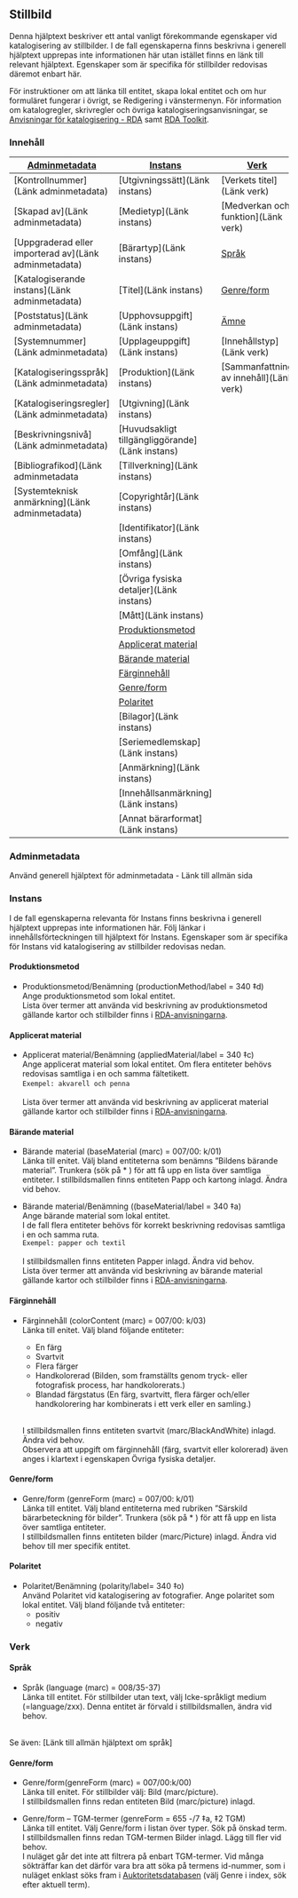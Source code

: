 

## Stillbild

Denna hjälptext beskriver ett antal vanligt förekommande egenskaper vid katalogisering av stillbilder. I de fall egenskaperna finns beskrivna i generell hjälptext upprepas inte informationen här utan istället finns en länk till relevant hjälptext. Egenskaper som är specifika för stillbilder redovisas däremot enbart här. 

För instruktioner om att länka till entitet, skapa lokal entitet och om hur formuläret fungerar i övrigt, se Redigering i vänstermenyn. För information om katalogregler, skrivregler och övriga katalogiseringsanvisningar, se [Anvisningar för katalogisering - RDA](http://www.kb.se/rdakatalogisering/Anvisningar/Arbetsfloden/Bilder/) samt [RDA Toolkit](https://access.rdatoolkit.org/).

### Innehåll
| [Adminmetadata](#adminmetadata) | [Instans](#instans) | [Verk](#verk) | 
| ------ | ----------- |  ----------- |
| [Kontrollnummer](Länk adminmetadata) | [Utgivningssätt](Länk instans) | [Verkets titel](Länk verk) |
| [Skapad av](Länk adminmetadata) | [Medietyp](Länk instans) | [Medverkan och funktion](Länk verk) |
| [Uppgraderad eller importerad av](Länk adminmetadata) | [Bärartyp](Länk instans) | [Språk](#verk) |
| [Katalogiserande instans](Länk adminmetadata) | [Titel](Länk instans) | [Genre/form](#verk) |
| [Poststatus](Länk adminmetadata) | [Upphovsuppgift](Länk instans) | [Ämne](https://libris.kb.se/katalogisering/help/workflow-general-sh) |
| [Systemnummer](Länk adminmetadata) | [Upplageuppgift](Länk instans) | [Innehållstyp](Länk verk) |
| [Katalogiseringsspråk](Länk adminmetadata) | [Produktion](Länk instans) | [Sammanfattning av innehåll](Länk verk) |
| [Katalogiseringsregler](Länk adminmetadata) | [Utgivning](Länk instans)  |
| [Beskrivningsnivå](Länk adminmetadata) | [Huvudsakligt tillgängliggörande](Länk instans) | |
| [Bibliografikod](Länk adminmetadata  | [Tillverkning](Länk instans) | |
| [Systemteknisk anmärkning](Länk adminmetadata) | [Copyrightår](Länk instans) | |
| | [Identifikator](Länk instans) | |
| | [Omfång](Länk instans) | |
| | [Övriga fysiska detaljer](Länk instans) | | 
| | [Mått](Länk instans) | |                                                                  
| | [Produktionsmetod](#produktionsmetod) | |  
| | [Applicerat material](#applicerat-material) | |
| | [Bärande material](#bärande-material) | |
| | [Färginnehåll](#färginnehåll) | |
| | [Genre/form](#polaritet) | |
| | [Polaritet](#polaritet) | |
| | [Bilagor](Länk instans) | | 
| | [Seriemedlemskap](Länk instans) | | 
| | [Anmärkning](Länk instans) | | 
| | [Innehållsanmärkning](Länk instans) | | 
| | [Annat bärarformat](Länk instans) | | 


### Adminmetadata

Använd generell hjälptext för adminmetadata - Länk till allmän sida


### Instans

I de fall egenskaperna relevanta för Instans finns beskrivna i generell hjälptext upprepas inte informationen här. Följ länkar i innehållsförteckningen till hjälptext för Instans. Egenskaper som är specifika för Instans vid katalogisering av stillbilder redovisas nedan. 

#### Produktionsmetod
*	Produktionsmetod/Benämning (productionMethod/label = 340 ‡d)
  </br>Ange produktionsmetod som lokal entitet. 
  </br>Lista över termer att använda vid beskrivning av produktionsmetod gällande kartor och stillbilder finns i [RDA-anvisningarna](http://www.kb.se/rdakatalogisering/Anvisningar/Arbetsfloden/Bilder/#Produktionsmetod).

#### Applicerat material
*	Applicerat material/Benämning (appliedMaterial/label = 340 ‡c)
  </br>Ange applicerat material som lokal entitet. Om flera entiteter behövs redovisas samtliga i en och samma fältetikett.
  </br>```Exempel: akvarell och penna```  
  </br>Lista över termer att använda vid beskrivning av applicerat material gällande kartor och stillbilder finns i [RDA-anvisningarna](http://www.kb.se/rdakatalogisering/Anvisningar/Arbetsfloden/Bilder/#Applicerat%20material).

#### Bärande material 
*	Bärande material (baseMaterial (marc) = 007/00: k/01)
  </br>Länka till enitet. Välj bland entiteterna som benämns ”Bildens bärande material”. Trunkera (sök på * ) för att få upp en lista över samtliga entiteter. I stillbildsmallen finns entiteten Papp och kartong inlagd. Ändra vid behov.

*	Bärande material/Benämning ((baseMaterial/label = 340 ‡a)
  </br>Ange bärande material som lokal entitet.
  </br>I de fall flera entiteter behövs för korrekt beskrivning redovisas samtliga i en och samma ruta.
  </br>```Exempel: papper och textil ```  
  </br>I stillbildsmallen finns entiteten Papper inlagd. Ändra vid behov. 
  </br>Lista över termer att använda vid beskrivning av bärande material gällande kartor och stillbilder finns i [RDA-anvisningarna](http://www.kb.se/rdakatalogisering/Anvisningar/Arbetsfloden/Bilder/#B%C3%A4rande%20material).

#### Färginnehåll
* Färginnehåll (colorContent (marc) = 007/00: k/03)
  </br>Länka till enitet. Välj bland följande entiteter: 
    * En färg
    * Svartvit
    * Flera färger
    * Handkolorerad (Bilden, som framställts genom tryck- eller fotografisk process, har handkolorerats.)
    * Blandad färgstatus (En färg, svartvitt, flera färger och/eller handkolorering har kombinerats i ett verk eller en samling.)

  </br>I stillbildsmallen finns entiteten svartvit (marc/BlackAndWhite)  inlagd. Ändra vid behov. 
  </br>Observera att uppgift om färginnehåll (färg, svartvit eller kolorerad) även anges i klartext i egenskapen Övriga fysiska detaljer.

#### Genre/form
*	Genre/form (genreForm (marc) = 007/00: k/01)
  </br>Länka till entitet. Välj bland entiteterna med rubriken ”Särskild bärarbeteckning för bilder”. Trunkera (sök på * ) för att få upp en lista över samtliga entiteter. 
  </br>I stillbildsmallen finns entiteten bilder (marc/Picture)  inlagd. Ändra vid behov till mer specifik entitet.
 	
#### Polaritet
*	Polaritet/Benämning (polarity/label= 340 ‡o)
  </br>Använd Polaritet vid katalogisering av fotografier. Ange polaritet som lokal entitet. Välj bland följande två entiteter:
    * positiv
    * negativ


### Verk

#### Språk
*	Språk (language (marc) = 008/35-37)
  </br>Länka till entitet. För stillbilder utan text, välj Icke-språkligt medium (=language/zxx). Denna entitet är förvald i stillbildsmallen, ändra vid behov.

  </br>Se även: [Länk till allmän hjälptext om språk]

#### Genre/form 
*	Genre/form(genreForm (marc) = 007/00:k/00)
  </br>Länka till enitet. För stillbilder välj: Bild (marc/picture). 
  </br>I stillbildsmallen finns redan entiteten Bild (marc/picture) inlagd.


*	Genre/form – TGM-termer (genreForm = 655 -/7 ‡a, ‡2 TGM)
  </br>Länka till entitet. Välj Genre/form i listan över typer. Sök på önskad term. 
  </br>I stillbildsmallen finns redan TGM-termen Bilder inlagd. Lägg till fler vid behov.
  </br>I nuläget går det inte att filtrera på enbart TGM-termer. Vid många sökträffar kan det därför vara bra att söka på termens id-nummer, som i nuläget enklast söks fram i [Auktoritetsdatabasen](https://regina.kb.se/F/AS1L6KJ9E7IQ1UC49TJN4AUNLR3D8GIXUCSA2HRMJ8F8N5NQ4P-33491?func=file&file_name=scan&local_base=kbs10) (välj Genre i index, sök efter aktuell term).  
